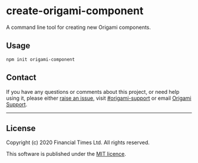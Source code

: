 # create-origami-component

A command line tool for creating new Origami components.

## Usage

```shell
npm init origami-component
```

## Contact

If you have any questions or comments about this project, or need help using it, please either [raise an issue](https://github.com/Financial-Times/create-origami-component/issues), visit [#origami-support](https://financialtimes.slack.com/messages/origami-support/) or email [Origami Support](mailto:origami-support@ft.com).

----

## License

Copyright (c) 2020 Financial Times Ltd. All rights reserved.

This software is published under the [MIT licence](http://opensource.org/licenses/MIT).

